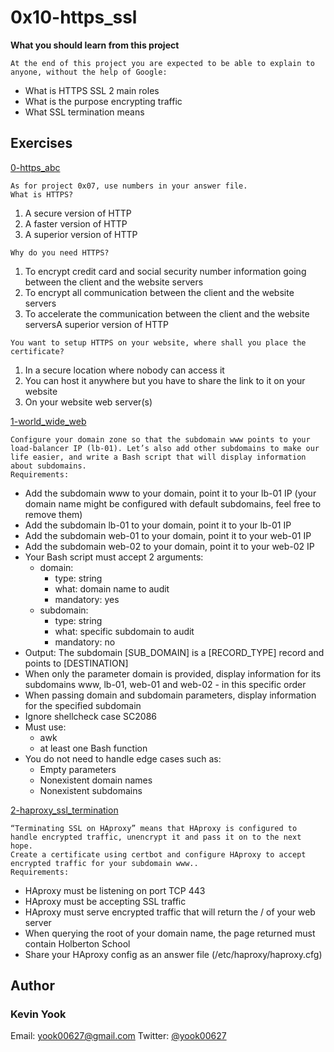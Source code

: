 # 0x10-https_ssl

**What you should learn from this project**

    At the end of this project you are expected to be able to explain to anyone, without the help of Google:

* What is HTTPS SSL 2 main roles
* What is the purpose encrypting traffic
* What SSL termination means

## Exercises

[0-https_abc](./0-https_abc)
```
As for project 0x07, use numbers in your answer file.
What is HTTPS?
```
1. A secure version of HTTP
2. A faster version of HTTP
3. A superior version of HTTP
```
Why do you need HTTPS?
```
1. To encrypt credit card and social security number information going between the client and the website servers
2. To encrypt all communication between the client and the website servers
3. To accelerate the communication between the client and the website serversA superior version of HTTP
```
You want to setup HTTPS on your website, where shall you place the certificate?
```
1. In a secure location where nobody can access it
2. You can host it anywhere but you have to share the link to it on your website
3. On your website web server(s)

[1-world_wide_web](./1-world_wide_web)
```
Configure your domain zone so that the subdomain www points to your load-balancer IP (lb-01). Let’s also add other subdomains to make our life easier, and write a Bash script that will display information about subdomains.
Requirements:
```
* Add the subdomain www to your domain, point it to your lb-01 IP (your domain name might be configured with default subdomains, feel free to remove them)
* Add the subdomain lb-01 to your domain, point it to your lb-01 IP
* Add the subdomain web-01 to your domain, point it to your web-01 IP
* Add the subdomain web-02 to your domain, point it to your web-02 IP
* Your Bash script must accept 2 arguments: 
  * domain: 
    * type: string
    * what: domain name to audit
    * mandatory: yes
  * subdomain: 
    * type: string
    * what: specific subdomain to audit
    * mandatory: no
* Output: The subdomain [SUB_DOMAIN] is a [RECORD_TYPE] record and points to [DESTINATION]
* When only the parameter domain is provided, display information for its subdomains www, lb-01, web-01 and web-02 - in this specific order
* When passing domain and subdomain parameters, display information for the specified subdomain
* Ignore shellcheck case SC2086
* Must use: 
  * awk
  * at least one Bash function
* You do not need to handle edge cases such as: 
  * Empty parameters 
  * Nonexistent domain names
  * Nonexistent subdomains

[2-haproxy_ssl_termination](./2-haproxy_ssl_termination)
```
“Terminating SSL on HAproxy” means that HAproxy is configured to handle encrypted traffic, unencrypt it and pass it on to the next hope.
Create a certificate using certbot and configure HAproxy to accept encrypted traffic for your subdomain www..
Requirements:
```
* HAproxy must be listening on port TCP 443
* HAproxy must be accepting SSL traffic
* HAproxy must serve encrypted traffic that will return the / of your web server
* When querying the root of your domain name, the page returned must contain Holberton School
* Share your HAproxy config as an answer file (/etc/haproxy/haproxy.cfg)

## Author
### Kevin Yook 
Email: <yook00627@gmail.com> Twitter: [@yook00627](https://twitter.com/yook00627)
